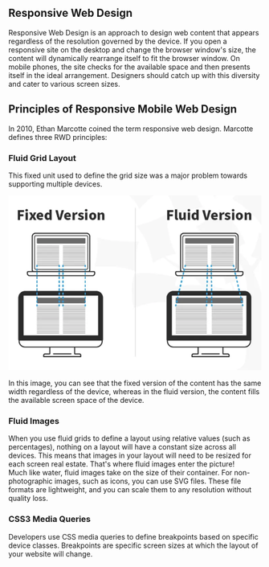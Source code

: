 ## Responsive Web Design

Responsive Web Design is an approach to design web content that appears regardless of the resolution governed by the device. If you open a responsive site on the desktop and change the browser window's size, the content will dynamically rearrange itself to fit the browser window. On mobile phones, the site checks for the available space and then presents itself in the ideal arrangement. Designers should catch up with this diversity and cater to various screen sizes.

## Principles of Responsive Mobile Web Design

In 2010, Ethan Marcotte coined the term responsive web design. Marcotte defines three RWD principles:

### Fluid Grid Layout

This fixed unit used to define the grid size was a major problem towards supporting multiple devices. 

![](../Images/grid.png)

In this image, you can see that the fixed version of the content has the same width regardless of the device, whereas in the fluid version, the content fills the available screen space of the device.

### Fluid Images

When you use fluid grids to define a layout using relative values (such as percentages), nothing on a layout will have a constant size across all devices. This means that images in your layout will need to be resized for each screen real estate. That's where fluid images enter the picture!  
Much like water, fluid images take on the size of their container. For non-photographic images, such as icons, you can use SVG files. These file formats are lightweight, and you can scale them to any resolution without quality loss.

### CSS3 Media Queries

Developers use CSS media queries to define breakpoints based on specific device classes. Breakpoints are specific screen sizes at which the layout of your website will change.
